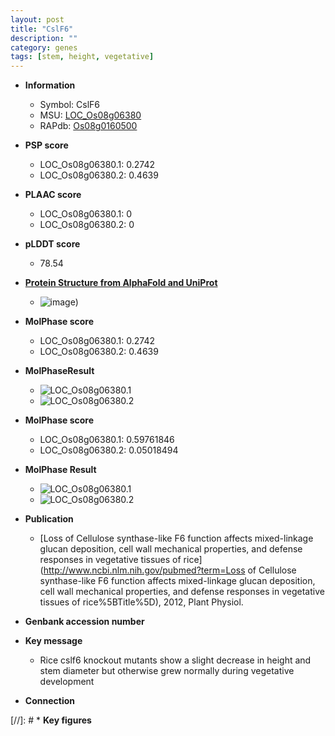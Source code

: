 ```yaml
---
layout: post
title: "CslF6"
description: ""
category: genes
tags: [stem, height, vegetative]
---
```


* **Information**  
    + Symbol: CslF6  
    + MSU: [LOC_Os08g06380](http://rice.plantbiology.msu.edu/cgi-bin/ORF_infopage.cgi?orf=LOC_Os08g06380)  
    + RAPdb: [Os08g0160500](http://rapdb.dna.affrc.go.jp/viewer/gbrowse_details/irgsp1?name=Os08g0160500)  

* **PSP score**  
    + LOC_Os08g06380.1: 0.2742 
    + LOC_Os08g06380.2: 0.4639 

* **PLAAC score**  
    + LOC_Os08g06380.1: 0 
    + LOC_Os08g06380.2: 0 

* **pLDDT score**
    + 78.54

* **[Protein Structure from AlphaFold and UniProt](https://www.uniprot.org/uniprotkb/Q84UP7/entry#structure)**
    + ![image](https://ricepsp.github.io/images/Q8/AF-Q84UP7-F1.png))

* **MolPhase score**
    + LOC_Os08g06380.1: 0.2742
    + LOC_Os08g06380.2: 0.4639

* **MolPhaseResult**
    + ![LOC_Os08g06380.1](https://ricepsp.github.io/pictures/LOC_Os08g/LOC_Os08g06380.1.png)
    + ![LOC_Os08g06380.2](https://ricepsp.github.io/pictures/LOC_Os08g/LOC_Os08g06380.2.png)

* **MolPhase score**
    + LOC_Os08g06380.1: 0.59761846
    + LOC_Os08g06380.2: 0.05018494

* **MolPhase Result**
    + ![LOC_Os08g06380.1](https://304243504.github.io/Pictures/LOC_Os08g/LOC_Os08g06380.1.png)
    + ![LOC_Os08g06380.2](https://304243504.github.io/Pictures/LOC_Os08g/LOC_Os08g06380.2.png)

* **Publication**  
    + [Loss of Cellulose synthase-like F6 function affects mixed-linkage glucan deposition, cell wall mechanical properties, and defense responses in vegetative tissues of rice](http://www.ncbi.nlm.nih.gov/pubmed?term=Loss of Cellulose synthase-like F6 function affects mixed-linkage glucan deposition, cell wall mechanical properties, and defense responses in vegetative tissues of rice%5BTitle%5D), 2012, Plant Physiol.

* **Genbank accession number**  

* **Key message**  
    + Rice cslf6 knockout mutants show a slight decrease in height and stem diameter but otherwise grew normally during vegetative development

* **Connection**  

[//]: # * **Key figures**  


